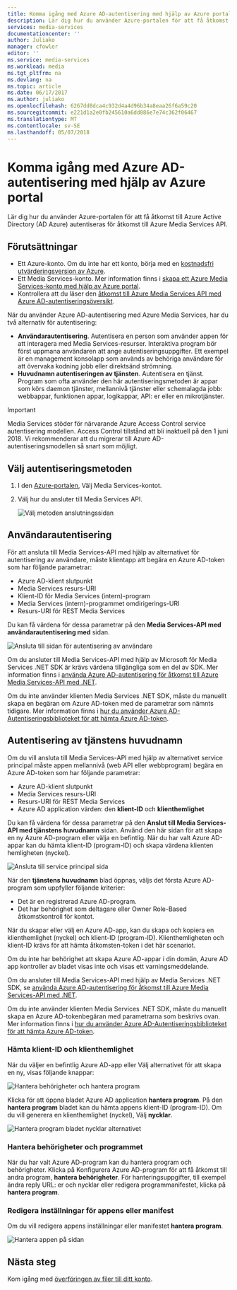 ```yaml
---
title: Komma igång med Azure AD-autentisering med hjälp av Azure portal | Microsoft Docs
description: Lär dig hur du använder Azure-portalen för att få åtkomst till Azure Active Directory (AD Azure) autentisering om du vill använda Azure Media Services API.
services: media-services
documentationcenter: ''
author: Juliako
manager: cfowler
editor: ''
ms.service: media-services
ms.workload: media
ms.tgt_pltfrm: na
ms.devlang: na
ms.topic: article
ms.date: 06/17/2017
ms.author: juliako
ms.openlocfilehash: 6267dd8dca4c932d4a4d96b34a8eaa26f6a59c20
ms.sourcegitcommit: e221d1a2e0fb245610a6dd886e7e74c362f06467
ms.translationtype: MT
ms.contentlocale: sv-SE
ms.lasthandoff: 05/07/2018
---
```

# <a name="get-started-with-azure-ad-authentication-by-using-the-azure-portal"></a>Komma igång med Azure AD-autentisering med hjälp av Azure portal

Lär dig hur du använder Azure-portalen för att få åtkomst till Azure Active Directory (AD Azure) autentiseras för åtkomst till Azure Media Services API.

## <a name="prerequisites"></a>Förutsättningar

- Ett Azure-konto. Om du inte har ett konto, börja med en [kostnadsfri utvärderingsversion av Azure](https://azure.microsoft.com/pricing/free-trial/). 
- Ett Media Services-konto. Mer information finns i [skapa ett Azure Media Services-konto med hjälp av Azure portal](media-services-portal-create-account.md).
- Kontrollera att du läser den [åtkomst till Azure Media Services API med Azure AD-autentiseringsöversikt](media-services-use-aad-auth-to-access-ams-api.md). 

När du använder Azure AD-autentisering med Azure Media Services, har du två alternativ för autentisering:

- **Användarautentisering**. Autentisera en person som använder appen för att interagera med Media Services-resurser. Interaktiva program bör först uppmana användaren att ange autentiseringsuppgifter. Ett exempel är en management konsolapp som används av behöriga användare för att övervaka kodning jobb eller direktsänd strömning. 
- **Huvudnamn autentiseringen av tjänsten**. Autentisera en tjänst. Program som ofta använder den här autentiseringsmetoden är appar som körs daemon tjänster, mellannivå tjänster eller schemalagda jobb: webbappar, funktionen appar, logikappar, API: er eller en mikrotjänster.

> [!IMPORTANT]
> Media Services stöder för närvarande Azure Access Control service autentisering modellen. Access Control tillstånd att bli inaktuell på den 1 juni 2018. Vi rekommenderar att du migrerar till Azure AD-autentiseringsmodellen så snart som möjligt.

## <a name="select-the-authentication-method"></a>Välj autentiseringsmetoden

1. I den [Azure-portalen](https://portal.azure.com/), Välj Media Services-kontot.
2. Välj hur du ansluter till Media Services API.

    ![Välj metoden anslutningssidan](./media/media-services-portal-get-started-with-aad/media-services-portal-get-started01.png)

## <a name="user-authentication"></a>Användarautentisering

För att ansluta till Media Services-API med hjälp av alternativet för autentisering av användare, måste klientapp att begära en Azure AD-token som har följande parametrar:  

* Azure AD-klient slutpunkt
* Media Services resurs-URI
* Klient-ID för Media Services (intern)-program 
* Media Services (intern)-programmet omdirigerings-URI 
* Resurs-URI för REST Media Services

Du kan få värdena för dessa parametrar på den **Media Services-API med användarautentisering med** sidan. 

![Ansluta till sidan för autentisering av användare](./media/media-services-portal-get-started-with-aad/media-services-portal-get-started02.png)

Om du ansluter till Media Services-API med hjälp av Microsoft för Media Services .NET SDK är krävs värdena tillgängliga som en del av SDK. Mer information finns i [använda Azure AD-autentisering för åtkomst till Azure Media Services-API med .NET](media-services-dotnet-get-started-with-aad.md).

Om du inte använder klienten Media Services .NET SDK, måste du manuellt skapa en begäran om Azure AD-token med de parametrar som nämnts tidigare. Mer information finns i [hur du använder Azure AD-Autentiseringsbiblioteket för att hämta Azure AD-token](../../active-directory/develop/active-directory-authentication-libraries.md).

## <a name="service-principal-authentication"></a>Autentisering av tjänstens huvudnamn

Om du vill ansluta till Media Services-API med hjälp av alternativet service principal måste appen mellannivå (web API eller webbprogram) begära en Azure AD-token som har följande parametrar:  

* Azure AD-klient slutpunkt
* Media Services resurs-URI 
* Resurs-URI för REST Media Services
* Azure AD application värden: den **klient-ID** och **klienthemlighet**

Du kan få värdena för dessa parametrar på den **Anslut till Media Services-API med tjänstens huvudnamn** sidan. Använd den här sidan för att skapa en ny Azure AD-program eller välja en befintlig. När du har valt Azure AD-appar kan du hämta klient-ID (program-ID) och skapa värdena klienten hemligheten (nyckel). 

![Ansluta till service principal sida](./media/media-services-portal-get-started-with-aad/media-services-portal-get-started04.png)

När den **tjänstens huvudnamn** blad öppnas, väljs det första Azure AD-program som uppfyller följande kriterier:

- Det är en registrerad Azure AD-program.
- Det har behörighet som deltagare eller Owner Role-Based åtkomstkontroll för kontot.

När du skapar eller välj en Azure AD-app, kan du skapa och kopiera en klienthemlighet (nyckel) och klient-ID (program-ID). Klienthemligheten och klient-ID krävs för att hämta åtkomsten-token i det här scenariot.

Om du inte har behörighet att skapa Azure AD-appar i din domän, Azure AD app kontroller av bladet visas inte och visas ett varningsmeddelande.

Om du ansluter till Media Services-API med hjälp av Media Services .NET SDK, se [använda Azure AD-autentisering för åtkomst till Azure Media Services-API med .NET](media-services-dotnet-get-started-with-aad.md).

Om du inte använder klienten Media Services .NET SDK, måste du manuellt skapa en Azure AD-tokenbegäran med parametrarna som beskrivs ovan. Mer information finns i [hur du använder Azure AD-Autentiseringsbiblioteket för att hämta Azure AD-token](../../active-directory/develop/active-directory-authentication-libraries.md).

### <a name="get-the-client-id-and-client-secret"></a>Hämta klient-ID och klienthemlighet

När du väljer en befintlig Azure AD-app eller Välj alternativet för att skapa en ny, visas följande knappar:

![Hantera behörigheter och hantera program](./media/media-services-portal-get-started-with-aad/media-services-portal-manage.png)

Klicka för att öppna bladet Azure AD application **hantera program**. På den **hantera program** bladet kan du hämta appens klient-ID (program-ID). Om du vill generera en klienthemlighet (nyckel), Välj **nycklar**.

![Hantera program bladet nycklar alternativet](./media/media-services-portal-get-started-with-aad/media-services-portal-get-started06.png) 

### <a name="manage-permissions-and-the-application"></a>Hantera behörigheter och programmet

När du har valt Azure AD-program kan du hantera program och behörigheter. Klicka på Konfigurera Azure AD-program för att få åtkomst till andra program, **hantera behörigheter**. För hanteringsuppgifter, till exempel ändra reply URL: er och nycklar eller redigera programmanifestet, klicka på **hantera program**.

### <a name="edit-the-apps-settings-or-manifest"></a>Redigera inställningar för appens eller manifest

Om du vill redigera appens inställningar eller manifestet **hantera program**.

![Hantera appen på sidan](./media/media-services-portal-get-started-with-aad/media-services-portal-get-started05.png)

## <a name="next-steps"></a>Nästa steg

Kom igång med [överföringen av filer till ditt konto](media-services-portal-upload-files.md).
